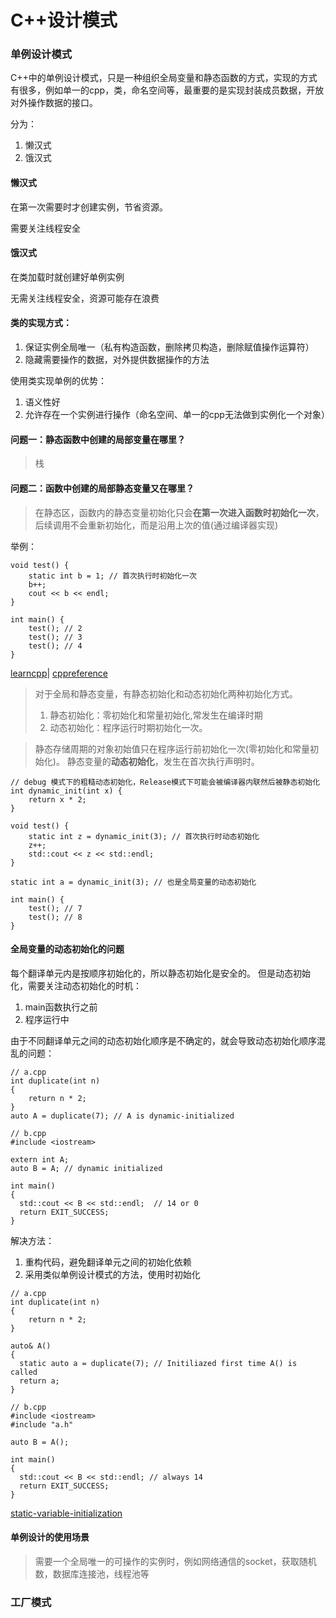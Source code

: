 # C++设计模式


### 单例设计模式

C++中的单例设计模式，只是一种组织全局变量和静态函数的方式，实现的方式有很多，例如单一的cpp，类，命名空间等，最重要的是实现封装成员数据，开放对外操作数据的接口。

分为：
1. 懒汉式
2. 饿汉式

#### 懒汉式

在第一次需要时才创建实例，节省资源。

需要关注线程安全

#### 饿汉式

在类加载时就创建好单例实例

无需关注线程安全，资源可能存在浪费


#### 类的实现方式：
1. 保证实例全局唯一（私有构造函数，删除拷贝构造，删除赋值操作运算符）
2. 隐藏需要操作的数据，对外提供数据操作的方法

使用类实现单例的优势：
1. 语义性好
2. 允许存在一个实例进行操作（命名空间、单一的cpp无法做到实例化一个对象）


#### 问题一：静态函数中创建的局部变量在哪里？
> 栈

#### 问题二：函数中创建的局部静态变量又在哪里？
> 在静态区，函数内的静态变量初始化只会**在第一次进入函数时初始化一次**，后续调用不会重新初始化，而是沿用上次的值(通过编译器实现)

举例：
```
void test() {
	static int b = 1; // 首次执行时初始化一次
	b++;
	cout << b << endl;
}

int main() {
	test(); // 2
	test(); // 3
	test(); // 4
}
```
[learncpp](https://www.learncpp.com/cpp-tutorial/static-local-variables)|
[cppreference](https://en.cppreference.com/w/c/language/static_storage_duration)

> 对于全局和静态变量，有静态初始化和动态初始化两种初始化方式。
> 1. 静态初始化：零初始化和常量初始化,常发生在编译时期
> 2. 动态初始化：程序运行时期初始化一次。


> 静态存储周期的对象初始值只在程序运行前初始化一次(零初始化和常量初始化)。
> 静态变量的**动态初始化**，发生在首次执行声明时。

```
// debug 模式下的粗糙动态初始化，Release模式下可能会被编译器内联然后被静态初始化
int dynamic_init(int x) {
	return x * 2;
}

void test() {
	static int z = dynamic_init(3); // 首次执行时动态初始化
	z++;
	std::cout << z << std::endl;
}

static int a = dynamic_init(3); // 也是全局变量的动态初始化

int main() {
	test(); // 7
	test(); // 8
}
```

#### 全局变量的动态初始化的问题

每个翻译单元内是按顺序初始化的，所以静态初始化是安全的。
但是动态初始化，需要关注动态初始化的时机：
1. main函数执行之前
2. 程序运行中

由于不同翻译单元之间的动态初始化顺序是不确定的，就会导致动态初始化顺序混乱的问题：
```
// a.cpp
int duplicate(int n)
{
    return n * 2;
}
auto A = duplicate(7); // A is dynamic-initialized
```
```
// b.cpp
#include <iostream>

extern int A;
auto B = A; // dynamic initialized

int main()
{
  std::cout << B << std::endl;  // 14 or 0
  return EXIT_SUCCESS;
}
```

解决方法：
1. 重构代码，避免翻译单元之间的初始化依赖
2. 采用类似单例设计模式的方法，使用时初始化

```
// a.cpp
int duplicate(int n)
{
    return n * 2;
}

auto& A()
{
  static auto a = duplicate(7); // Initiliazed first time A() is called
  return a;
}

```
```
// b.cpp
#include <iostream>
#include "a.h"

auto B = A();

int main()
{
  std::cout << B << std::endl; // always 14
  return EXIT_SUCCESS;
}

```
[static-variable-initialization](https://pabloariasal.github.io/2020/01/02/static-variable-initialization)

#### 单例设计的使用场景

> 需要一个全局唯一的可操作的实例时，例如网络通信的socket，获取随机数，数据库连接池，线程池等

### 工厂模式




